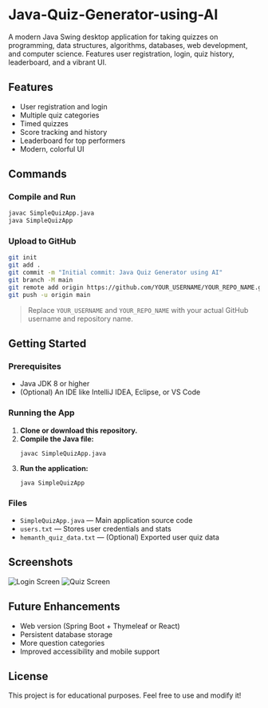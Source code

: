 # Java-Quiz-Generator-using-AI
A modern Java Swing desktop application for taking quizzes on programming, data structures, algorithms, databases, web development, and computer science. Features user registration, login, quiz history, leaderboard, and a vibrant UI.
## Features
- User registration and login
- Multiple quiz categories
- Timed quizzes
- Score tracking and history
- Leaderboard for top performers
- Modern, colorful UI

## Commands

### Compile and Run
```sh
javac SimpleQuizApp.java
java SimpleQuizApp
```

### Upload to GitHub
```sh
git init
git add .
git commit -m "Initial commit: Java Quiz Generator using AI"
git branch -M main
git remote add origin https://github.com/YOUR_USERNAME/YOUR_REPO_NAME.git
git push -u origin main
```
> Replace `YOUR_USERNAME` and `YOUR_REPO_NAME` with your actual GitHub username and repository name.

## Getting Started

### Prerequisites
- Java JDK 8 or higher
- (Optional) An IDE like IntelliJ IDEA, Eclipse, or VS Code

### Running the App
1. **Clone or download this repository.**
2. **Compile the Java file:**
   ```
   javac SimpleQuizApp.java
   ```
3. **Run the application:**
   ```
   java SimpleQuizApp
   ```

### Files
- `SimpleQuizApp.java` — Main application source code
- `users.txt` — Stores user credentials and stats
- `hemanth_quiz_data.txt` — (Optional) Exported user quiz data

## Screenshots
![Login Screen](screenshots/login.png)
![Quiz Screen](screenshots/quiz.png)

## Future Enhancements
- Web version (Spring Boot + Thymeleaf or React)
- Persistent database storage
- More question categories
- Improved accessibility and mobile support

## License
This project is for educational purposes. Feel free to use and modify it! 

